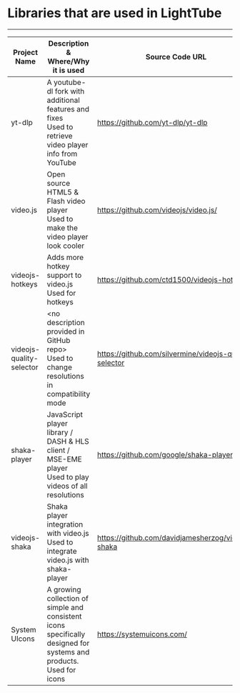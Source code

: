 # Libraries that are used in LightTube

---

| Project Name             | Description & Where/Why it is used                                                                                      | Source Code URL                                        |
| ------------------------ | ----------------------------------------------------------------------------------------------------------------------- | ------------------------------------------------------ |
| yt-dlp                   | A youtube-dl fork with additional features and fixes<br />Used to retrieve video player info from YouTube               | https://github.com/yt-dlp/yt-dlp                       |
| video.js                 | Open source HTML5 & Flash video player<br />Used to make the video player look cooler                                   | https://github.com/videojs/video.js/                   |
| videojs-hotkeys          | Adds more hotkey support to video.js<br />Used for hotkeys                                                              | https://github.com/ctd1500/videojs-hotkeys             |
| videojs-quality-selector | \<no description provided in GitHub repo><br />Used to change resolutions in compatibility mode                         | https://github.com/silvermine/videojs-quality-selector |
| shaka-player             | JavaScript player library / DASH & HLS client / MSE-EME player<br />Used to play videos of all resolutions              | https://github.com/google/shaka-player                 |
| videojs-shaka            | Shaka player integration with video.js<br />Used to integrate video.js with shaka-player                                | https://github.com/davidjamesherzog/videojs-shaka      |
| System UIcons            | A growing collection of simple and consistent icons specifically designed for systems and products.<br />Used for icons | https://systemuicons.com/                              |

